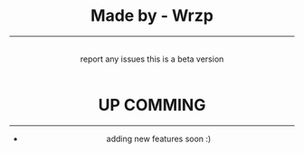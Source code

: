 <html>
  <head>
  </head>
  <body style="text-align: center;">
   <h1>Made by - Wrzp</h1><hr><br>report any issues this is a beta version
    <br>
    <br>
    <h1>UP COMMING</h1>
    <hr>
    <uL>
      <li>adding new features soon :)</li>
    </uL>
  </body>
</html>
